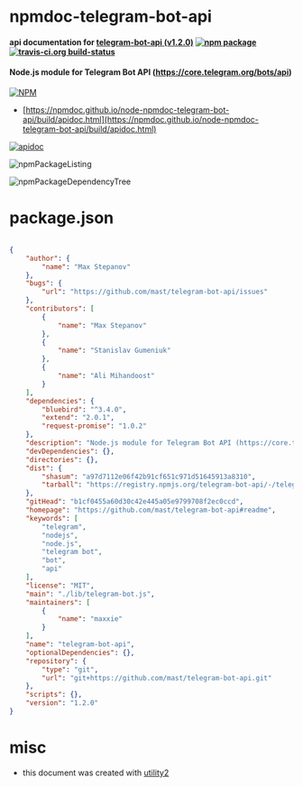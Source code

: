 # npmdoc-telegram-bot-api

#### api documentation for  [telegram-bot-api (v1.2.0)](https://github.com/mast/telegram-bot-api#readme)  [![npm package](https://img.shields.io/npm/v/npmdoc-telegram-bot-api.svg?style=flat-square)](https://www.npmjs.org/package/npmdoc-telegram-bot-api) [![travis-ci.org build-status](https://api.travis-ci.org/npmdoc/node-npmdoc-telegram-bot-api.svg)](https://travis-ci.org/npmdoc/node-npmdoc-telegram-bot-api)

#### Node.js module for Telegram Bot API (https://core.telegram.org/bots/api)

[![NPM](https://nodei.co/npm/telegram-bot-api.png?downloads=true&downloadRank=true&stars=true)](https://www.npmjs.com/package/telegram-bot-api)

- [https://npmdoc.github.io/node-npmdoc-telegram-bot-api/build/apidoc.html](https://npmdoc.github.io/node-npmdoc-telegram-bot-api/build/apidoc.html)

[![apidoc](https://npmdoc.github.io/node-npmdoc-telegram-bot-api/build/screenCapture.buildCi.browser.%252Ftmp%252Fbuild%252Fapidoc.html.png)](https://npmdoc.github.io/node-npmdoc-telegram-bot-api/build/apidoc.html)

![npmPackageListing](https://npmdoc.github.io/node-npmdoc-telegram-bot-api/build/screenCapture.npmPackageListing.svg)

![npmPackageDependencyTree](https://npmdoc.github.io/node-npmdoc-telegram-bot-api/build/screenCapture.npmPackageDependencyTree.svg)



# package.json

```json

{
    "author": {
        "name": "Max Stepanov"
    },
    "bugs": {
        "url": "https://github.com/mast/telegram-bot-api/issues"
    },
    "contributors": [
        {
            "name": "Max Stepanov"
        },
        {
            "name": "Stanislav Gumeniuk"
        },
        {
            "name": "Ali Mihandoost"
        }
    ],
    "dependencies": {
        "bluebird": "^3.4.0",
        "extend": "2.0.1",
        "request-promise": "1.0.2"
    },
    "description": "Node.js module for Telegram Bot API (https://core.telegram.org/bots/api)",
    "devDependencies": {},
    "directories": {},
    "dist": {
        "shasum": "a97d7112e06f42b91cf651c971d51645913a8310",
        "tarball": "https://registry.npmjs.org/telegram-bot-api/-/telegram-bot-api-1.2.0.tgz"
    },
    "gitHead": "b1cf0455a60d30c42e445a05e9799708f2ec0ccd",
    "homepage": "https://github.com/mast/telegram-bot-api#readme",
    "keywords": [
        "telegram",
        "nodejs",
        "node.js",
        "telegram bot",
        "bot",
        "api"
    ],
    "license": "MIT",
    "main": "./lib/telegram-bot.js",
    "maintainers": [
        {
            "name": "maxxie"
        }
    ],
    "name": "telegram-bot-api",
    "optionalDependencies": {},
    "repository": {
        "type": "git",
        "url": "git+https://github.com/mast/telegram-bot-api.git"
    },
    "scripts": {},
    "version": "1.2.0"
}
```



# misc
- this document was created with [utility2](https://github.com/kaizhu256/node-utility2)
